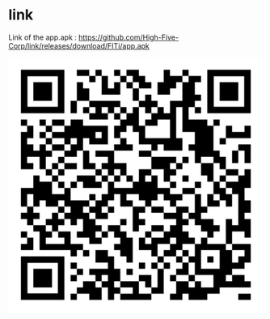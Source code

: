 # link

Link of the app.apk : https://github.com/High-Five-Corp/link/releases/download/FITi/app.apk

![qr code](qrcode.png)